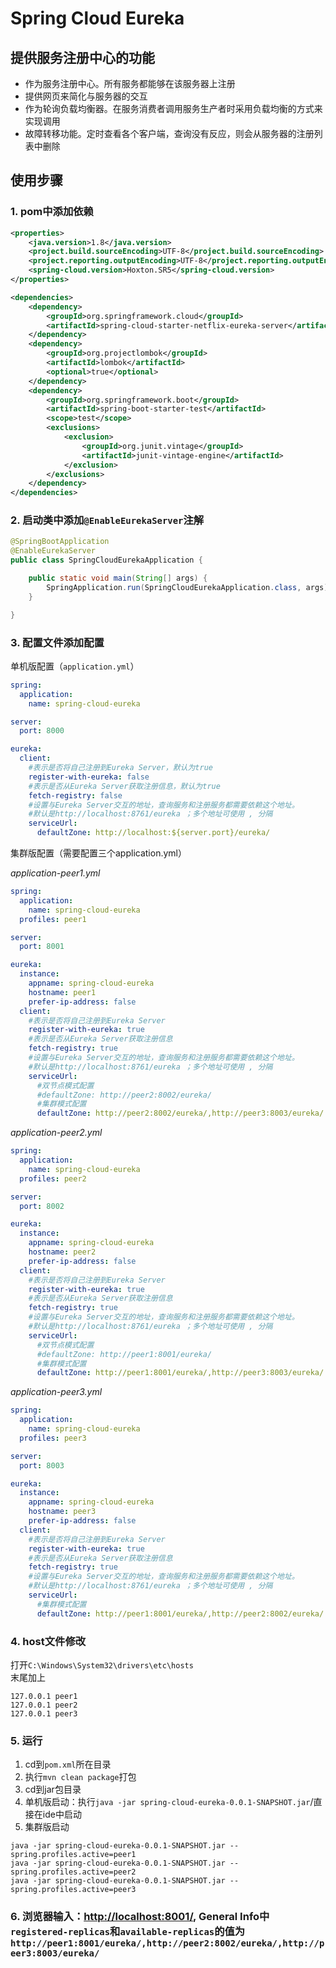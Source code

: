 # Spring Cloud Eureka
## 提供服务注册中心的功能
- 作为服务注册中心。所有服务都能够在该服务器上注册
- 提供网页来简化与服务器的交互
- 作为轮询负载均衡器。在服务消费者调用服务生产者时采用负载均衡的方式来实现调用
- 故障转移功能。定时查看各个客户端，查询没有反应，则会从服务器的注册列表中删除
## 使用步骤
### 1. pom中添加依赖

```xml
<properties>
    <java.version>1.8</java.version>
    <project.build.sourceEncoding>UTF-8</project.build.sourceEncoding>
    <project.reporting.outputEncoding>UTF-8</project.reporting.outputEncoding>
    <spring-cloud.version>Hoxton.SR5</spring-cloud.version>
</properties>

<dependencies>
    <dependency>
        <groupId>org.springframework.cloud</groupId>
        <artifactId>spring-cloud-starter-netflix-eureka-server</artifactId>
    </dependency>
    <dependency>
        <groupId>org.projectlombok</groupId>
        <artifactId>lombok</artifactId>
        <optional>true</optional>
    </dependency>
    <dependency>
        <groupId>org.springframework.boot</groupId>
        <artifactId>spring-boot-starter-test</artifactId>
        <scope>test</scope>
        <exclusions>
            <exclusion>
                <groupId>org.junit.vintage</groupId>
                <artifactId>junit-vintage-engine</artifactId>
            </exclusion>
        </exclusions>
    </dependency>
</dependencies>
```
### 2. 启动类中添加`@EnableEurekaServer`注解
```java
@SpringBootApplication
@EnableEurekaServer
public class SpringCloudEurekaApplication {

	public static void main(String[] args) {
		SpringApplication.run(SpringCloudEurekaApplication.class, args);
	}

}
```
### 3. 配置文件添加配置
单机版配置（`application.yml`）
```yaml
spring:
  application:
    name: spring-cloud-eureka

server:
  port: 8000

eureka:
  client:
    #表示是否将自己注册到Eureka Server，默认为true
    register-with-eureka: false
    #表示是否从Eureka Server获取注册信息，默认为true
    fetch-registry: false
    #设置与Eureka Server交互的地址，查询服务和注册服务都需要依赖这个地址。
    #默认是http://localhost:8761/eureka ；多个地址可使用 , 分隔
    serviceUrl:
      defaultZone: http://localhost:${server.port}/eureka/
```
集群版配置（需要配置三个application.yml）

_application-peer1.yml_
```yaml
spring:
  application:
    name: spring-cloud-eureka
  profiles: peer1

server:
  port: 8001

eureka:
  instance:
    appname: spring-cloud-eureka
    hostname: peer1
    prefer-ip-address: false
  client:
    #表示是否将自己注册到Eureka Server
    register-with-eureka: true
    #表示是否从Eureka Server获取注册信息
    fetch-registry: true
    #设置与Eureka Server交互的地址，查询服务和注册服务都需要依赖这个地址。
    #默认是http://localhost:8761/eureka ；多个地址可使用 , 分隔
    serviceUrl:
      #双节点模式配置
      #defaultZone: http://peer2:8002/eureka/
      #集群模式配置
      defaultZone: http://peer2:8002/eureka/,http://peer3:8003/eureka/
```
_application-peer2.yml_
```yaml
spring:
  application:
    name: spring-cloud-eureka
  profiles: peer2

server:
  port: 8002

eureka:
  instance:
    appname: spring-cloud-eureka
    hostname: peer2
    prefer-ip-address: false
  client:
    #表示是否将自己注册到Eureka Server
    register-with-eureka: true
    #表示是否从Eureka Server获取注册信息
    fetch-registry: true
    #设置与Eureka Server交互的地址，查询服务和注册服务都需要依赖这个地址。
    #默认是http://localhost:8761/eureka ；多个地址可使用 , 分隔
    serviceUrl:
      #双节点模式配置
      #defaultZone: http://peer1:8001/eureka/
      #集群模式配置
      defaultZone: http://peer1:8001/eureka/,http://peer3:8003/eureka/
```
_application-peer3.yml_
```yaml
spring:
  application:
    name: spring-cloud-eureka
  profiles: peer3

server:
  port: 8003

eureka:
  instance:
    appname: spring-cloud-eureka
    hostname: peer3
    prefer-ip-address: false
  client:
    #表示是否将自己注册到Eureka Server
    register-with-eureka: true
    #表示是否从Eureka Server获取注册信息
    fetch-registry: true
    #设置与Eureka Server交互的地址，查询服务和注册服务都需要依赖这个地址。
    #默认是http://localhost:8761/eureka ；多个地址可使用 , 分隔
    serviceUrl:
      #集群模式配置
      defaultZone: http://peer1:8001/eureka/,http://peer2:8002/eureka/
```
### 4. host文件修改
打开`C:\Windows\System32\drivers\etc\hosts`<br>
末尾加上

```text
127.0.0.1 peer1
127.0.0.1 peer2
127.0.0.1 peer3
```
### 5. 运行
1. cd到`pom.xml`所在目录
2. 执行`mvn clean package`打包
3. cd到jar包目录
4. 单机版启动：执行`java -jar spring-cloud-eureka-0.0.1-SNAPSHOT.jar`/直接在ide中启动	
5. 集群版启动
```shell script
java -jar spring-cloud-eureka-0.0.1-SNAPSHOT.jar --spring.profiles.active=peer1
java -jar spring-cloud-eureka-0.0.1-SNAPSHOT.jar --spring.profiles.active=peer2
java -jar spring-cloud-eureka-0.0.1-SNAPSHOT.jar --spring.profiles.active=peer3
```
### 6. 浏览器输入：<http://localhost:8001/>, General Info中`registered-replicas`和`available-replicas`的值为`http://peer1:8001/eureka/,http://peer2:8002/eureka/,http://peer3:8003/eureka/`